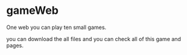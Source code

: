 # gameWeb
One web you can play ten small games.

you can download the all files and you can check all of this game and pages.
